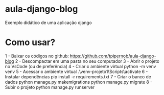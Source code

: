 # aula-django-blog
Exemplo didático de uma aplicação django

# Como usar?
1 - Baixar os códigos no github:
https://github.com/tpipernob/aula-django-blog 
2 - Descompactar em uma pasta no seu computador
3 - Abrir o projeto no VsCode (ou de preferência)
4 - Criar o ambiente virtual
python -m venv venv
5 - Acessar o ambiente virtual
.\venv-projeto1\Scripts\activate
6 - Instalar dependências
 pip install -r requirements.txt
7 - Criar o banco de dados
python manage.py makemigrations
python manage.py migrate
8 - Subir o projeto
python manage.py runserver
